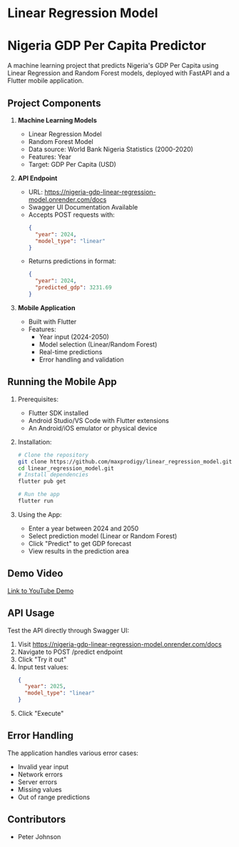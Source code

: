 # Linear Regression Model 
# Nigeria GDP Per Capita Predictor

A machine learning project that predicts Nigeria's GDP Per Capita using Linear Regression and Random Forest models, deployed with FastAPI and a Flutter mobile application.

## Project Components

1. **Machine Learning Models**
   - Linear Regression Model
   - Random Forest Model
   - Data source: World Bank Nigeria Statistics (2000-2020)
   - Features: Year
   - Target: GDP Per Capita (USD)

2. **API Endpoint**
   - URL: https://nigeria-gdp-linear-regression-model.onrender.com/docs
   - Swagger UI Documentation Available
   - Accepts POST requests with:
     ```json
     {
       "year": 2024,
       "model_type": "linear"
     }
     ```
   - Returns predictions in format:
     ```json
     {
       "year": 2024,
       "predicted_gdp": 3231.69
     }
     ```

3. **Mobile Application**
   - Built with Flutter
   - Features:
     - Year input (2024-2050)
     - Model selection (Linear/Random Forest)
     - Real-time predictions
     - Error handling and validation

## Running the Mobile App

1. Prerequisites:
   - Flutter SDK installed
   - Android Studio/VS Code with Flutter extensions
   - An Android/iOS emulator or physical device

2. Installation:
   ```bash
   # Clone the repository
   git clone https://github.com/maxprodigy/linear_regression_model.git
   cd linear_regression_model.git
   # Install dependencies
   flutter pub get

   # Run the app
   flutter run
   ```

3. Using the App:
   - Enter a year between 2024 and 2050
   - Select prediction model (Linear or Random Forest)
   - Click "Predict" to get GDP forecast
   - View results in the prediction area

## Demo Video

[Link to YouTube Demo](https://youtu.be/ER-fepmiVhM)

## API Usage

Test the API directly through Swagger UI:
1. Visit https://nigeria-gdp-linear-regression-model.onrender.com/docs
2. Navigate to POST /predict endpoint
3. Click "Try it out"
4. Input test values:
   ```json
   {
     "year": 2025,
     "model_type": "linear"
   }
   ```
5. Click "Execute"

## Error Handling

The application handles various error cases:
- Invalid year input
- Network errors
- Server errors
- Missing values
- Out of range predictions

## Contributors
- Peter Johnson
